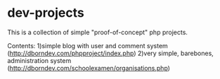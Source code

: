 # dev-projects
This is a collection of simple "proof-of-concept" php projects.

Contents:
1)simple blog with user and comment system (http://dborndev.com/phpproject/index.php)
2)very simple, barebones, administration system (http://dborndev.com/schoolexamen/organisations.php)
